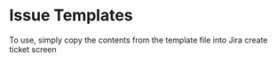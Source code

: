 # Issue Templates

To use, simply copy the contents from the template file into Jira create ticket screen
